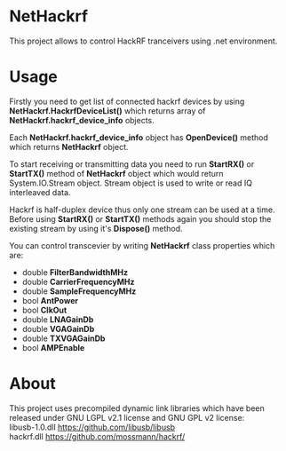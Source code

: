 # NetHackrf
This project allows to control HackRF tranceivers using .net environment.

# Usage

Firstly you need to get list of connected hackrf devices by using **NetHackrf.HackrfDeviceList()** which returns array of **NetHackrf.hackrf_device_info** objects.<br>

Each **NetHackrf.hackrf_device_info** object has **OpenDevice()** method which returns **NetHackrf** object.<br>

To start receiving or transmitting data you need to run **StartRX()** or **StartTX()** method of **NetHackrf** object which would return System.IO.Stream object. Stream object is used to write or read IQ interleaved data.<br>

Hackrf is half-duplex device thus only one stream can be used at a time. Before using **StartRX()** or **StartTX()** methods again you should stop the existing stream by using it's **Dispose()** method.<br>

You can control transcevier by writing **NetHackrf** class properties which are:<br>
 * double **FilterBandwidthMHz**
 * double **CarrierFrequencyMHz**
 * double **SampleFrequencyMHz**
 * bool **AntPower**
 * bool **ClkOut**
 * double **LNAGainDb**
 * double **VGAGainDb**
 * double **TXVGAGainDb**
 * bool **AMPEnable**


# About
This project uses precompiled dynamic link libraries which have been released under GNU LGPL v2.1 license and GNU GPL v2 license: <br>
libusb-1.0.dll https://github.com/libusb/libusb <br>
hackrf.dll https://github.com/mossmann/hackrf/ 
